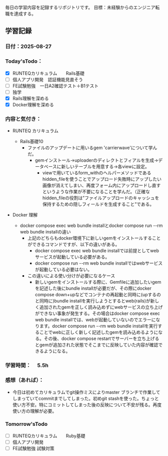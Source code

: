 毎日の学習内容を記録するリポジトリです。
目標：未経験からのエンジニア転職を達成する。

## 学習記録
### 日付：2025-08-27
### Today'sTodo：
- [x] RUNTEQカリキュラム　　Rails基礎
- [ ] 個人アプリ開発　認証機能見直そう
- [ ] FE試験勉強　一日A2確認テスト＋B1テスト
- [ ] 独学
- [x] Rails理解を深める
- [x] Docker理解を深める　
### 内容と気付き：
- RUNTEQ カリキュラム　
    - Rails基礎10
        - ファイルのアップデートに用いるgem 'carrierwave'について学んだ。
            - gemインストール->uploaderのディレクトとフィアルを生成->データベースに新しいテーブルを用意する->各viewに設定。
                - viewで用いているform_withのヘルパーメソッドであるhidden_fileを使うことでアップロード失敗時にアップしたい画像が消えてしまい、再度フォーム内にアップロードし直すというような作業が不要になることを学んだ。（正確なhidden_fileの役割は”ファイルアップロードのキャッシュを保持するための隠しフィールドを生成すること”である。

- Docker 理解
    - docker compose exec web bundle installとdocker compose run --rm web bundle installの違い
        - 上記のどちらもdocker環境下に新しいgemをインストールすることができるコマンドですが、以下の違いがある。
            - docker compose exec web bundle installでは前提としてwebサービスが起動している必要がある。
            - docker compose run --rm web bundle installではwebサービスが起動している必要はない。
        - この違いによる使い分けが必要になるケース
            - 新しいgemをインストールする際に、Gemfileに追加したいgemを記述した後にbundle installが必要だが、その際にdocker compose down+upなどでコンテナの再起動と同時に(upするのと同時に)bundle installを実行しようとするとweb(rails)が新しく追加されたgemを正しく読み込めずにwebサービスの立ち上げができない事象が発生する。その場合はdocker compose exec web bundle installでは、webが起動していないのでエラーになります。docker compose run --rm web bundle installを実行することでwebに正しく新しく記述したgemを読み込めるようになる。その後、docker compose restartでサーバーを立ち上げるとgemが追加された状態でそこまでに反映していた内容が確認できるようになる。

### 学習時間：　  5.5h
### 感想（あれば）：
- 今日は初めてカリキュラムでgit操作ミスによりmaster ブランチで作業してしまっていてcommitまでしてしまった。初めgit stashを使った。ちょっと使い方不安。特にコミットしてしまった後の反映について不安が残る。再度使い方の理解が必要。
### Tomorrow'sTodo
- [ ] RUNTEQカリキュラム　　Ruby基礎
- [ ] 個人アプリ開発　
- [ ] FE試験勉強 試験対策